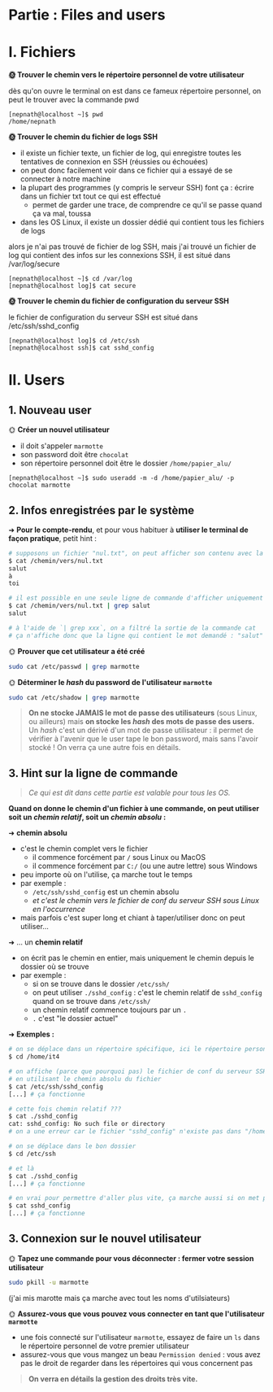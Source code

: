 # Partie : Files and users
# I. Fichiers

**🌞 Trouver le chemin vers le répertoire personnel de votre utilisateur**

dès qu'on ouvre le terminal on est dans ce fameux répertoire personnel, on peut le trouver avec la commande pwd

```
[nepnath@localhost ~]$ pwd
/home/nepnath
```

**🌞 Trouver le chemin du fichier de logs SSH**
* il existe un fichier texte, un fichier de log, qui enregistre toutes les tentatives de connexion en SSH (réussies ou échouées)
* on peut donc facilement voir dans ce fichier qui a essayé de se connecter à notre machine
* la plupart des programmes (y compris le serveur SSH) font ça : écrire dans un fichier txt tout ce qui est effectué
  * permet de garder une trace, de comprendre ce qu'il se passe quand ça va mal, toussa
* dans les OS Linux, il existe un dossier dédié qui contient tous les fichiers de logs

alors je n'ai pas trouvé de fichier de log SSH, mais j'ai trouvé un fichier de log qui contient des infos sur les connexions SSH, il est situé dans /var/log/secure

```
[nepnath@localhost ~]$ cd /var/log
[nepnath@localhost log]$ cat secure
```

**🌞 Trouver le chemin du fichier de configuration du serveur SSH**

le fichier de configuration du serveur SSH est situé dans /etc/ssh/sshd_config

```
[nepnath@localhost log]$ cd /etc/ssh
[nepnath@localhost ssh]$ cat sshd_config
```


# II. Users

## 1. Nouveau user

🌞 **Créer un nouvel utilisateur**

- il doit s'appeler `marmotte`
- son password doit être `chocolat`
- son répertoire personnel doit être le dossier `/home/papier_alu/`

```
[nepnath@localhost ~]$ sudo useradd -m -d /home/papier_alu/ -p chocolat marmotte
```


## 2. Infos enregistrées par le système

➜ **Pour le compte-rendu**, et pour vous habituer à **utiliser le terminal de façon pratique**, petit hint :

```bash
# supposons un fichier "nul.txt", on peut afficher son contenu avec la commande :
$ cat /chemin/vers/nul.txt
salut
à
toi

# il est possible en une seule ligne de commande d'afficher uniquement une ligne qui contient un mot donné :
$ cat /chemin/vers/nul.txt | grep salut
salut

# à l'aide de `| grep xxx`, on a filtré la sortie de la commande cat
# ça n'affiche donc que la ligne qui contient le mot demandé : "salut"
```

🌞 **Prouver que cet utilisateur a été créé**


```bash 
sudo cat /etc/passwd | grep marmotte
```



🌞 **Déterminer le *hash* du password de l'utilisateur `marmotte`**

```bash
sudo cat /etc/shadow | grep marmotte

```

> **On ne stocke JAMAIS le mot de passe des utilisateurs** (sous Linux, ou ailleurs) mais **on stocke les *hash* des mots de passe des users.** Un *hash* c'est un dérivé d'un mot de passe utilisateur : il permet de vérifier à l'avenir que le user tape le bon password, mais sans l'avoir stocké ! On verra ça une autre fois en détails.

## 3. Hint sur la ligne de commande

> *Ce qui est dit dans cette partie est valable pour tous les OS.*

**Quand on donne le chemin d'un fichier à une commande, on peut utiliser soit un *chemin relatif*, soit un *chemin absolu* :**

➜ **chemin absolu**

- c'est le chemin complet vers le fichier
  - il commence forcément par `/` sous Linux ou MacOS
  - il commence forcément par `C:/` (ou une autre lettre) sous Windows
- peu importe où on l'utilise, ça marche tout le temps
- par exemple :
  - `/etc/ssh/sshd_config` est un chemin absolu
  - *et c'est le chemin vers le fichier de conf du serveur SSH sous Linux en l'occurrence*
- mais parfois c'est super long et chiant à taper/utiliser donc on peut utiliser...

➜ ... un **chemin relatif**

- on écrit pas le chemin en entier, mais uniquement le chemin depuis le dossier où se trouve
- par exemple :
  - si on se trouve dans le dossier `/etc/ssh/`
  - on peut utiliser `./sshd_config` : c'est le chemin relatif de `sshd_config` quand on se trouve dans `/etc/ssh/`
  - un chemin relatif commence toujours par un `.`
  - `.` c'est "le dossier actuel"

➜ **Exemples :**

```bash
# on se déplace dans un répertoire spécifique, ici le répertoire personnel du user it4
$ cd /home/it4

# on affiche (parce que pourquoi pas) le fichier de conf du serveur SSH
# en utilisant le chemin absolu du fichier
$ cat /etc/ssh/sshd_config
[...] # ça fonctionne

# cette fois chemin relatif ???
$ cat ./sshd_config
cat: sshd_config: No such file or directory
# on a une erreur car le fichier "sshd_config" n'existe pas dans "/home/it4"

# on se déplace dans le bon dossier
$ cd /etc/ssh

# et là
$ cat ./sshd_config
[...] # ça fonctionne

# en vrai pour permettre d'aller plus vite, ça marche aussi si on met pas le ./ au début
$ cat sshd_config
[...] # ça fonctionne
```

## 3. Connexion sur le nouvel utilisateur

🌞 **Tapez une commande pour vous déconnecter : fermer votre session utilisateur**

```bash
sudo pkill -u marmotte
```
(j'ai mis marotte mais ça marche avec tout les noms d'utilsiateurs)

🌞 **Assurez-vous que vous pouvez vous connecter en tant que l'utilisateur `marmotte`**

- une fois connecté sur l'utilisateur `marmotte`, essayez de faire un `ls` dans le répertoire personnel de votre premier utilisateur
- assurez-vous que vous mangez un beau `Permission denied` : vous avez pas le droit de regarder dans les répertoires qui vous concernent pas

> **On verra en détails la gestion des droits très vite.**